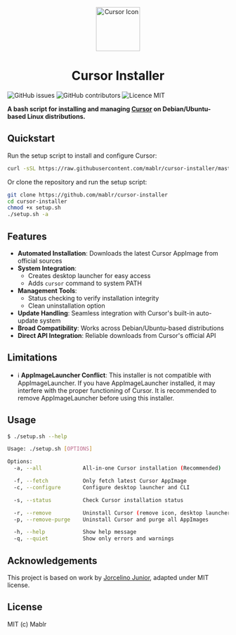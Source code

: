 <p align="center">
  <img src="https://raw.githubusercontent.com/mablr/cursor-installer/refs/heads/master/cursor-icon.svg" alt="Cursor Icon" width="100"/>
</p>

<h1 align="center">Cursor Installer</h1>

![GitHub issues](https://img.shields.io/github/issues/mablr/cursor-installer)
![GitHub contributors](https://img.shields.io/github/contributors/mablr/cursor-installer)
![Licence MIT](https://img.shields.io/badge/License-MIT-blue)


**A bash script for installing and managing [Cursor](https://cursor.sh/) on Debian/Ubuntu-based Linux distributions.**

## Quickstart

Run the setup script to install and configure Cursor:
```bash
curl -sSL https://raw.githubusercontent.com/mablr/cursor-installer/master/setup.sh | bash -s -- -a
```

Or clone the repository and run the setup script:
```bash
git clone https://github.com/mablr/cursor-installer
cd cursor-installer
chmod +x setup.sh
./setup.sh -a
```

## Features

- **Automated Installation**: Downloads the latest Cursor AppImage from official sources
- **System Integration**: 
  - Creates desktop launcher for easy access
  - Adds `cursor` command to system PATH
- **Management Tools**:
  - Status checking to verify installation integrity
  - Clean uninstallation option
- **Update Handling**: Seamless integration with Cursor's built-in auto-update system
- **Broad Compatibility**: Works across Debian/Ubuntu-based distributions
- **Direct API Integration**: Reliable downloads from Cursor's official API

## Limitations

- ℹ️ **AppImageLauncher Conflict**: This installer is not compatible with AppImageLauncher. If you have AppImageLauncher installed, it may interfere with the proper functioning of Cursor. It is recommended to remove AppImageLauncher before using this installer.

## Usage

```bash
$ ./setup.sh --help

Usage: ./setup.sh [OPTIONS]

Options:
  -a, --all             All-in-one Cursor installation (Recommended)

  -f, --fetch           Only fetch latest Cursor AppImage 
  -c, --configure       Configure desktop launcher and CLI

  -s, --status          Check Cursor installation status

  -r, --remove          Uninstall Cursor (remove icon, desktop launcher, and CLI command)
  -p, --remove-purge    Uninstall Cursor and purge all AppImages

  -h, --help            Show help message
  -q, --quiet           Show only errors and warnings
```

## Acknowledgements

This project is based on work by [Jorcelino Junior](https://github.com/jorcelinojunior/cursor-setup-wizard/), adapted under MIT license.

## License

MIT (c) Mablr